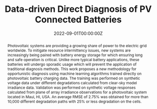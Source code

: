 ---
title: "Data-driven Direct Diagnosis of PV Connected Batteries"
authors:
- Matthieu Dubarry
- admin
- Dax Matthews
author_notes:
- "Equal contribution"
- "Equal contribution"
date: "2022-09-01T00:00:00Z"
doi: ""

# Schedule page publish date (NOT publication's date).
publishDate: "2022-09-01T00:00:00Z"

# Publication type.
# Legend: 0 = Uncategorized; 1 = Conference paper; 2 = Journal article;
# 3 = Preprint / Working Paper; 4 = Report; 5 = Book; 6 = Book section;
# 7 = Thesis; 8 = Patent
publication_types: ["3"]

# Publication name and optional abbreviated publication name.
publication: "*ResearchSquare*"
publication_short: ""

abstract: Photovoltaic systems are providing a growing share of power to the electric grid worldwide. To mitigate resource intermittency issues, new systems are increasingly being paired with battery energy storage for which ensuring long and safe operation is critical. Unlike more typical battery applications, these batteries will undergo sporadic usage which will prevent the application of traditional diagnosis methods. This work proposes a new methodology for opportunistic diagnosis using machine learning algorithms trained directly on photovoltaic battery charging data. The training was performed on synthetic voltage data under different degradations calculated from clear-sky model irradiance data. Validation was performed on synthetic voltage responses calculated from plane of array irradiance observations for a photovoltaic system located in Maui, HI, USA. An average RMSE of 2.75% was obtained for more than 10,000 different degradation paths with 25% or less degradation on the cells.


# Summary. An optional shortened abstract.
summary: This work proposes a new methodology for opportunistic diagnosis using machine learning algorithms trained directly on photovoltaic battery charging data.

tags:
- Source Themes
featured: false

# links:
# - name: ""
#   url: ""
url_pdf: https://assets.researchsquare.com/files/rs-2058155/v1/a7ce4d9f-e5b3-4642-8356-04ddca60f79d.pdf?c=1663345568
url_code: https://github.com/NahuelCostaCortez/PVDiagnosis
url_dataset: ''
url_poster: ''
url_project: ''
url_slides: ''
url_source: ''
url_video: ''

# Featured image
# To use, add an image named `featured.jpg/png` to your page's folder. 
image:
  caption: 'Image credit: [**Unsplash**](https://unsplash.com/photos/jdD8gXaTZsc)'
  focal_point: ""
  preview_only: false

# Associated Projects (optional).
#   Associate this publication with one or more of your projects.
#   Simply enter your project's folder or file name without extension.
#   E.g. `internal-project` references `content/project/internal-project/index.md`.
#   Otherwise, set `projects: []`.
projects: []

# Slides (optional).
#   Associate this publication with Markdown slides.
#   Simply enter your slide deck's filename without extension.
#   E.g. `slides: "example"` references `content/slides/example/index.md`.
#   Otherwise, set `slides: ""`.
slides: 
---
